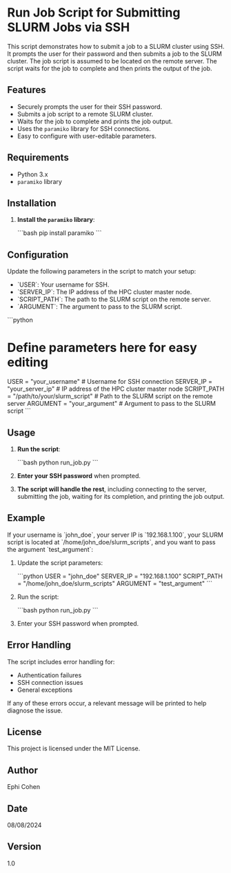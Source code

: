 # Run Job Script for Submitting SLURM Jobs via SSH

This script demonstrates how to submit a job to a SLURM cluster using SSH. It prompts the user for their password and then submits a job to the SLURM cluster. The job script is assumed to be located on the remote server. The script waits for the job to complete and then prints the output of the job.

## Features

- Securely prompts the user for their SSH password.
- Submits a job script to a remote SLURM cluster.
- Waits for the job to complete and prints the job output.
- Uses the `paramiko` library for SSH connections.
- Easy to configure with user-editable parameters.

## Requirements

- Python 3.x
- `paramiko` library

## Installation

1. **Install the `paramiko` library**:

   \`\`\`bash
   pip install paramiko
   \`\`\`

## Configuration

Update the following parameters in the script to match your setup:

- \`USER\`: Your username for SSH.
- \`SERVER_IP\`: The IP address of the HPC cluster master node.
- \`SCRIPT_PATH\`: The path to the SLURM script on the remote server.
- \`ARGUMENT\`: The argument to pass to the SLURM script.

\`\`\`python
# Define parameters here for easy editing
USER = "your_username"   # Username for SSH connection
SERVER_IP = "your_server_ip"  # IP address of the HPC cluster master node
SCRIPT_PATH = "/path/to/your/slurm_script" # Path to the SLURM script on the remote server
ARGUMENT = "your_argument" # Argument to pass to the SLURM script
\`\`\`

## Usage

1. **Run the script**:

   \`\`\`bash
   python run_job.py
   \`\`\`

2. **Enter your SSH password** when prompted.

3. **The script will handle the rest**, including connecting to the server, submitting the job, waiting for its completion, and printing the job output.

## Example

If your username is \`john_doe\`, your server IP is \`192.168.1.100\`, your SLURM script is located at \`/home/john_doe/slurm_scripts\`, and you want to pass the argument \`test_argument\`:

1. Update the script parameters:

   \`\`\`python
   USER = "john_doe"
   SERVER_IP = "192.168.1.100"
   SCRIPT_PATH = "/home/john_doe/slurm_scripts"
   ARGUMENT = "test_argument"
   \`\`\`

2. Run the script:

   \`\`\`bash
   python run_job.py
   \`\`\`

3. Enter your SSH password when prompted.

## Error Handling

The script includes error handling for:

- Authentication failures
- SSH connection issues
- General exceptions

If any of these errors occur, a relevant message will be printed to help diagnose the issue.

## License

This project is licensed under the MIT License.

## Author

Ephi Cohen

## Date

08/08/2024

## Version

1.0
